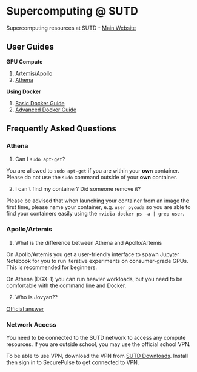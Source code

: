# Supercomputing @ SUTD
Supercomputing resources at SUTD - [Main Website](https://computing.sutd.edu.sg/)

## User Guides

**GPU Compute**

1. [Artemis/Apollo](devbox.md)
2. [Athena](athena.md)

**Using Docker**

1. [Basic Docker Guide](dockerguide.md)
2. [Advanced Docker Guide](advdockerguide.md)


## Frequently Asked Questions

### Athena

1. Can I `sudo apt-get`?

You are allowed to `sudo apt-get` if you are within your **own** container. Please
do not use the `sudo` command outside of your **own** container.

2. I can't find my container? Did someone remove it?

Please be advised that when launching your container from an image the first
time, please name your container, e.g. `user_pycuda` so you are able to find
your containers easily using the `nvidia-docker ps -a | grep user`.

### Apollo/Artemis

1. What is the difference between Athena and Apollo/Artemis

On Apollo/Artemis you get a user-friendly interface to spawn Jupyter Notebook for you to run iterative experiments on consumer-grade GPUs. This is recommended for beginners.

On Athena (DGX-1) you can run heavier workloads, but you need to be comfortable with the command line and Docker.

2. Who is Jovyan??

[Official answer](https://en.wikipedia.org/wiki/Jovian_(fiction))

### Network Access

You need to be connected to the SUTD network to access any compute resources. If you are outside school, you may use the official school VPN.

To be able to use VPN, download the VPN from [SUTD Downloads](https://downloads.sutd.edu.sg/cgi-bin/). Install then sign in to SecurePulse to get connected to VPN.